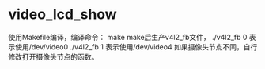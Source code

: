 # video_lcd_show
使用Makefile编译，编译命令：
make
make后生产v4l2_fb文件，
./v4l2_fb 0 表示使用/dev/video0
./v4l2_fb 1 表示使用/dev/video4
如果摄像头节点不同，自行修改打开摄像头节点的函数。
